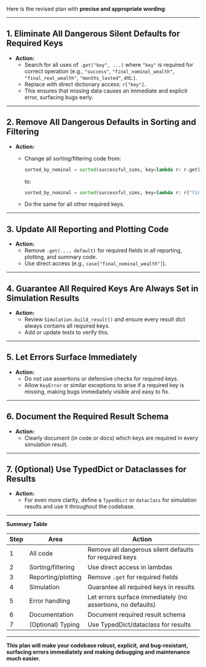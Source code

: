 Here is the revised plan with **precise and appropriate wording**:

---

## 1. **Eliminate All Dangerous Silent Defaults for Required Keys**

- **Action:**
  - Search for all uses of `.get("key", ...)` where `"key"` is required for correct operation (e.g.,
    `"success"`, `"final_nominal_wealth"`, `"final_real_wealth"`, `"months_lasted"`, etc.).
  - Replace with direct dictionary access: `r["key"]`.
  - This ensures that missing data causes an immediate and explicit error, surfacing bugs early.

---

## 2. **Remove All Dangerous Defaults in Sorting and Filtering**

- **Action:**

  - Change all sorting/filtering code from:

    ```python
    sorted_by_nominal = sorted(successful_sims, key=lambda r: r.get("final_nominal_wealth", 0.0))
    ```

    to:

    ```python
    sorted_by_nominal = sorted(successful_sims, key=lambda r: r["final_nominal_wealth"])
    ```

  - Do the same for all other required keys.

---

## 3. **Update All Reporting and Plotting Code**

- **Action:**
  - Remove `.get(..., default)` for required fields in all reporting, plotting, and summary code.
  - Use direct access (e.g., `case["final_nominal_wealth"]`).

---

## 4. **Guarantee All Required Keys Are Always Set in Simulation Results**

- **Action:**
  - Review `Simulation.build_result()` and ensure every result dict always contains all required
    keys.
  - Add or update tests to verify this.

---

## 5. **Let Errors Surface Immediately**

- **Action:**
  - Do not use assertions or defensive checks for required keys.
  - Allow `KeyError` or similar exceptions to arise if a required key is missing, making bugs
    immediately visible and easy to fix.

---

## 6. **Document the Required Result Schema**

- **Action:**
  - Clearly document (in code or docs) which keys are required in every simulation result.

---

## 7. **(Optional) Use TypedDict or Dataclasses for Results**

- **Action:**
  - For even more clarity, define a `TypedDict` or `dataclass` for simulation results and use it
    throughout the codebase.

---

**Summary Table**

| Step | Area               | Action                                                      |
| ---- | ------------------ | ----------------------------------------------------------- |
| 1    | All code           | Remove all dangerous silent defaults for required keys      |
| 2    | Sorting/filtering  | Use direct access in lambdas                                |
| 3    | Reporting/plotting | Remove `.get` for required fields                           |
| 4    | Simulation         | Guarantee all required keys in results                      |
| 5    | Error handling     | Let errors surface immediately (no assertions, no defaults) |
| 6    | Documentation      | Document required result schema                             |
| 7    | (Optional) Typing  | Use TypedDict/dataclass for results                         |

---

**This plan will make your codebase robust, explicit, and bug-resistant, surfacing errors
immediately and making debugging and maintenance much easier.**
